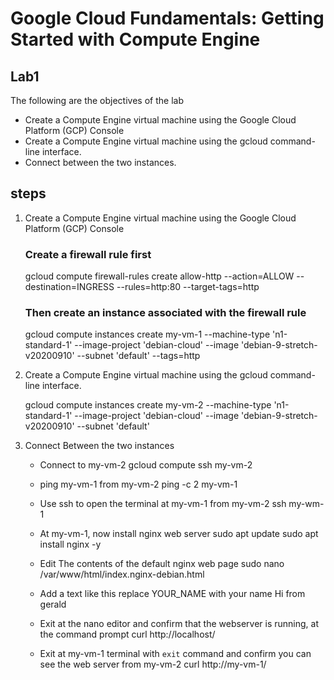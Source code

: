 # Google Cloud Fundamentals: Getting Started with Compute Engine

## Lab1 

The following are the objectives of the lab
 - Create a Compute Engine virtual machine using the Google Cloud Platform (GCP) Console
 - Create a Compute Engine virtual machine using the gcloud command-line interface.
 - Connect between the two instances.

## steps 
1. Create a Compute Engine virtual machine using the Google Cloud Platform (GCP) Console
    ### Create a firewall rule first 
    gcloud compute firewall-rules create allow-http --action=ALLOW --destination=INGRESS --rules=http:80 --target-tags=http

    ### Then create an instance associated with the firewall rule
    gcloud compute instances create my-vm-1 --machine-type 'n1-standard-1' --image-project 'debian-cloud' --image 'debian-9-stretch-v20200910' --subnet 'default' --tags=http

    

2. Create a Compute Engine virtual machine using the gcloud command-line interface.

    gcloud compute instances create my-vm-2 --machine-type 'n1-standard-1' --image-project 'debian-cloud' --image 'debian-9-stretch-v20200910' --subnet 'default'
3. Connect Between the two instances 
    - Connect to my-vm-2
        gcloud compute ssh my-vm-2
    
    - ping my-vm-1 from my-vm-2
        ping -c 2 my-vm-1

    - Use ssh to open the terminal at my-vm-1 from my-vm-2
        ssh my-wm-1

    - At my-vm-1, now install nginx web server
        sudo apt update
        sudo apt install nginx -y

    - Edit The contents of the default nginx web page
        sudo nano /var/www/html/index.nginx-debian.html

    - Add a text like this replace YOUR_NAME with your name
        Hi from gerald

    - Exit at the nano editor and confirm that the webserver is running, at the command prompt
        curl http://localhost/
    
    - Exit at my-vm-1 terminal with ` exit ` command and confirm you can see the web server from my-vm-2
        curl http://my-vm-1/

    
